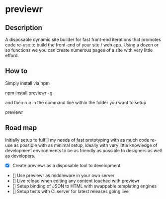 # previewr
## Description

A disposable dynamic site builder for fast front-end iterations that promotes code re-use to build the front-end of your site / web app. Using a dozen or so functions we you can create numerous pages of a site with very little efford.

## How to

Simply install via npm

npm install previewr -g

and then run in the command line within the folder you want to setup

previewr

## Road map

Initially setup to fulfill my needs of fast prototyping with as much code re-use as possible with as minimal setup, ideally with very little knowledge of development environments to be as friendly as possible to designers as well as developers.

- [x] Create previewr as a disposable tool to development
- [] Use previewr as middleware in your own server
- [] Live reload when editing any content touched with previewr
- [] Setup binding of JSON to HTML with swappable templating engines
- [] Setup tests with CI server for latest releases going live